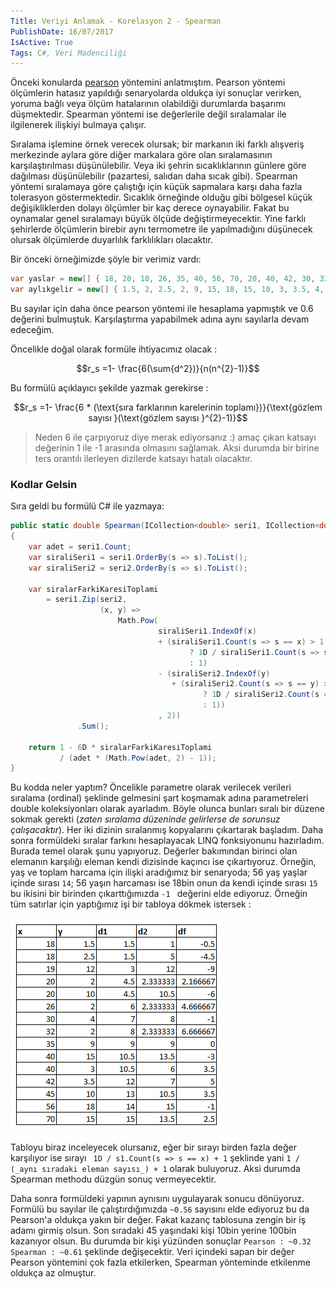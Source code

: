 ```yaml
---
Title: Veriyi Anlamak - Korelasyon 2 - Spearman
PublishDate: 16/07/2017
IsActive: True
Tags: C#, Veri Madenciliği
---
```


Önceki konularda [pearson](http://cihanyakar.com/korelasyon1pearson) yöntemini anlatmıştım. Pearson yöntemi ölçümlerin hatasız yapıldığı senaryolarda oldukça iyi sonuçlar verirken, yoruma bağlı veya ölçüm hatalarının olabildiği durumlarda başarımı düşmektedir. Spearman yöntemi ise değerlerile değil sıralamalar ile ilgilenerek ilişkiyi bulmaya çalışır. 

Sıralama işlemine örnek verecek olursak; bir markanın iki farklı alışveriş merkezinde aylara göre diğer markalara göre olan sıralamasının karşılaştırılması düşünülebilir. Veya iki şehrin sıcaklıklarının günlere göre dağılması düşünülebilir (pazartesi, salıdan daha sıcak gibi). Spearman yöntemi sıralamaya göre çalıştığı için küçük sapmalara karşı daha fazla tolerasyon göstermektedir. Sıcaklık örneğinde olduğu gibi bölgesel küçük değişikliklerden dolayı ölçümler bir kaç derece oynayabilir. Fakat bu oynamalar genel sıralamayı büyük ölçüde değiştirmeyecektir. Yine farklı şehirlerde ölçümlerin birebir aynı termometre ile yapılmadığını düşünecek olursak ölçümlerde duyarlılık farklılıkları olacaktır. 

Bir önceki örneğimizde şöyle bir verimiz vardı:

```csharp
var yaslar = new[] { 18, 20, 18, 26, 35, 40, 56, 70, 20, 40, 42, 30, 32, 19, 45 };
var aylıkgelir = new[] { 1.5, 2, 2.5, 2, 9, 15, 18, 15, 10, 3, 3.5, 4, 2, 12, 10 };
```
Bu sayılar için daha önce pearson yöntemi ile hesaplama yapmıştık ve 0.6 değerini bulmuştuk. Karşılaştırma yapabilmek adına aynı sayılarla devam edeceğim.

Öncelikle doğal olarak formüle ihtiyacımız olacak :

$$r_s =1- \frac{6(\sum{d^2})}{n(n^{2}-1)}$$

Bu formülü açıklayıcı şekilde yazmak gerekirse : 

$$r_s =1- \frac{6 * (\text{sıra farklarının karelerinin toplamı})}{\text{gözlem sayısı }(\text{gözlem sayısı }^{2}-1)}$$

> Neden 6 ile çarpıyoruz diye merak ediyorsanız :) amaç çıkan katsayı değerinin 1 ile -1 arasında olmasını sağlamak. Aksi durumda bir birine ters orantılı ilerleyen dizilerde katsayı hatalı olacaktır.

### Kodlar Gelsin

Sıra geldi bu formülü C# ile yazmaya:

```csharp
public static double Spearman(ICollection<double> seri1, ICollection<double> seri2)
{
    var adet = seri1.Count;
    var siraliSeri1 = seri1.OrderBy(s => s).ToList();
    var siraliSeri2 = seri2.OrderBy(s => s).ToList();

    var siralarFarkiKaresiToplami
        = seri1.Zip(seri2,
                    (x, y) =>
                        Math.Pow(
                                 siraliSeri1.IndexOf(x)
                                 + (siraliSeri1.Count(s => s == x) > 1
                                        ? 1D / siraliSeri1.Count(s => s == x) + 1
                                        : 1)
                                 - (siraliSeri2.IndexOf(y)
                                    + (siraliSeri2.Count(s => s == y) > 1
                                           ? 1D / siraliSeri2.Count(s => s == y) + 1
                                           : 1))
                                 , 2))
               .Sum();

    return 1 - 6D * siralarFarkiKaresiToplami
           / (adet * (Math.Pow(adet, 2) - 1));
}
```

Bu kodda neler yaptım? Öncelikle parametre olarak verilecek verileri sıralama (ordinal) şeklinde gelmesini şart koşmamak adına parametreleri double koleksiyonları olarak ayarladım. Böyle olunca bunları sıralı bir düzene sokmak gerekti (_zaten sıralama düzeninde gelirlerse de sorunsuz çalışacaktır_). Her iki dizinin sıralanmış kopyalarını çıkartarak başladım. Daha sonra formüldeki sıralar farkını hesaplayacak LINQ fonksiyonunu hazırladım. Burada temel olarak şunu yapıyoruz. Değerler bakımından birinci olan elemanın karşılığı eleman kendi dizisinde kaçıncı ise çıkartıyoruz. Örneğin, yaş ve toplam harcama için ilişki aradığımız bir senaryoda;  56 yaş yaşlar içinde sırası `14`; 56 yaşın harcaması ise 18bin onun da kendi içinde sırası `15` bu ikisini bir birinden çıkarttığımızda `-1 ` değerini elde ediyoruz. Örneğin tüm satırlar için yaptığımız işi bir tabloya dökmek istersek :

![Tablo](media/Korelasyon2Spearman/tablo.PNG)

Tabloyu biraz inceleyecek olursanız, eğer bir sırayı birden fazla değer karşılıyor ise sırayı ` 1D / s1.Count(s => s == x) + 1` şeklinde yani `1 / (_aynı sıradaki eleman sayısı_) + 1` olarak buluyoruz. Aksi durumda Spearman  methodu düzgün sonuç vermeyecektir.

Daha sonra formüldeki yapının aynısını uygulayarak sonucu dönüyoruz. Formülü bu sayılar ile çalıştırdığımızda `~0.56` sayısını elde ediyoruz bu da Pearson'a oldukça yakın bir değer. Fakat kazanç tablosuna zengin bir iş adamı girmiş olsun. Son sıradaki 45 yaşındaki kişi 10bin yerine 100bin kazanıyor olsun. Bu durumda bir kişi yüzünden sonuçlar `Pearson : ~0.32 Spearman : ~0.61` şeklinde değişecektir. Veri içindeki sapan bir değer  Pearson yöntemini çok fazla etkilerken, Spearman yönteminde etkilenme oldukça az olmuştur. 
